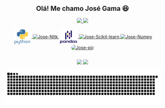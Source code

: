 <h2 align="center"> Olá! Me chamo José Gama 😆 </h2>

<div align="center">
  <a href="https://github.com/mixmaxze">
  <img height="180em" src="https://github-readme-stats.vercel.app/api?username=mixmaxze&show_icons=true&include_all_commits=true&count_private=true"/>
  <img height="180em" src="https://github-readme-stats.vercel.app/api/top-langs/?username=mixmaxze&layout=compact&langs_count=7"/>
</div>
<div align="center" style="display: inline_block"><br>
  <img align="center" alt="Jose-Python" height="50" width="60" src="https://github.com/devicons/devicon/blob/master/icons/python/python-original-wordmark.svg">
  <img align="center" alt="Jose-Nltk" height="50" width="50" src="https://miro.medium.com/max/592/1*5dQO7LHrsy3lIi2d0bgRLw.png">
  <img align="center" alt="Jose-Pandas" height="50" width="60" src="https://github.com/devicons/devicon/blob/master/icons/pandas/pandas-original-wordmark.svg">
  <img align="center" alt="Jose-Scikit-learn" height="50" width="100" src="https://upload.wikimedia.org/wikipedia/commons/thumb/0/05/Scikit_learn_logo_small.svg/1200px-Scikit_learn_logo_small.svg.png">
  <img align="center" alt="Jose-Numpy" height="50" width="100" src="https://wikiimg.tojsiabtv.com/wikipedia/commons/thumb/3/31/NumPy_logo_2020.svg/1200px-NumPy_logo_2020.svg.png">
  <img align="center" alt="Jose-pic" height="150" style="border-radius:50px;" src="https://i.pinimg.com/originals/6a/9d/1e/6a9d1e1a7acde99878fa704e7e41800d.gif">
</div>
  
  ##
 
<div align="center"> 
  <a href = "mailto:jose.gama@ccc.ufcg.edu.br"><img src="https://img.shields.io/badge/-Gmail-%23333?style=for-the-badge&logo=gmail&logoColor=white" target="_blank"></a>
  <a href="https://www.linkedin.com/in/jos%C3%A9-gama-0aa2b81b9/" target="_blank"><img src="https://img.shields.io/badge/-LinkedIn-%230077B5?style=for-the-badge&logo=linkedin&logoColor=white" target="_blank"></a> 
 
  ![Snake animation](https://github.com/mixmaxze/mixmaxze/blob/output/github-contribution-grid-snake.svg)
 
</div>
